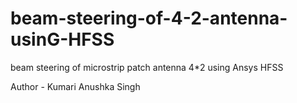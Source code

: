 # beam-steering-of-4-2-antenna-usinG-HFSS
beam steering of microstrip patch antenna 4*2 using Ansys HFSS

Author - Kumari Anushka Singh
